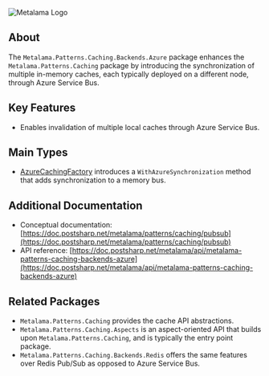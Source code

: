 ![Metalama Logo](https://raw.githubusercontent.com/postsharp/Metalama/master/images/metalama-by-postsharp.svg)

## About

The `Metalama.Patterns.Caching.Backends.Azure` package enhances the `Metalama.Patterns.Caching` package by introducing the synchronization of multiple in-memory caches, each typically deployed on a different node, through Azure Service Bus.

## Key Features

* Enables invalidation of multiple local caches through Azure Service Bus.

## Main Types

* [AzureCachingFactory](https://doc.postsharp.net/metalama/api/metalama-patterns-caching-backends-azure-azurecachingfactory) introduces a `WithAzureSynchronization` method that adds synchronization to a memory bus.

## Additional Documentation

* Conceptual documentation: [https://doc.postsharp.net/metalama/patterns/caching/pubsub](https://doc.postsharp.net/metalama/patterns/caching/pubsub)
* API reference: [https://doc.postsharp.net/metalama/api/metalama-patterns-caching-backends-azure](https://doc.postsharp.net/metalama/api/metalama-patterns-caching-backends-azure)

## Related Packages

* `Metalama.Patterns.Caching` provides the cache API abstractions.
* `Metalama.Patterns.Caching.Aspects` is an aspect-oriented API that builds upon `Metalama.Patterns.Caching`, and is typically the entry point package.
* `Metalama.Patterns.Caching.Backends.Redis` offers the same features over Redis Pub/Sub as opposed to Azure Service Bus.
